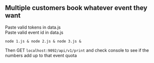 ## Multiple customers book whatever event they want
Paste valid tokens in data.js <br>
Paste valid event id in data.js <br>
```shell script
node 1.js & node 2.js & node 3.js &
```
Then GET `localhost:9092/api/v1/print` and check console to see if the numbers add up to that event quota